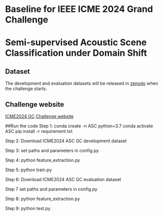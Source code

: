 # Baseline for IEEE ICME 2024 Grand Challenge
# Semi-supervised Acoustic Scene Classification under Domain Shift

## Dataset
The development and evaluation datasets will be released in [zenodo](https://zenodo.org/records/10373987) when the challenge starts.

## Challenge website
[ICME2024 GC](https://2024.ieeeicme.org/grand-challenge-proposals/)
[Challenge website](https://ascchallenge.xshengyun.com/)

##Run the code
Step 1: conda create -n ASC python=3.7
conda activate ASC
pip install -r requirement.txt

Step 2: Download ICME2024 ASC GC development dataset

Step 3: set paths and parameters in config.py

Step 4: python feature_extraction.py

Step 5: python train.py

Step 6: Download ICME2024 ASC GC evaluation dataset

Step 7 set paths and parameters in config.py

Step 8: python feature_extraction.py

Step 9: python test.py








